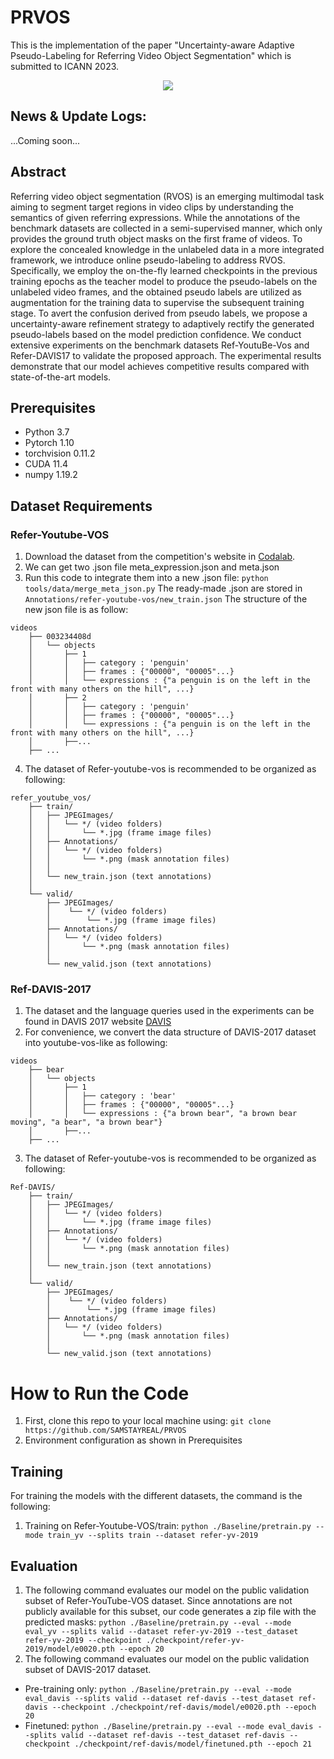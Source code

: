 # PRVOS

This is the implementation of the paper "Uncertainty-aware Adaptive Pseudo-Labeling for Referring Video Object Segmentation" which is submitted to ICANN 2023.

<div align="center">
  <img src="structure.png">
</div>

## News & Update Logs:
...Coming soon...
## Abstract
Referring video object segmentation (RVOS) is an emerging multimodal task aiming to segment target regions in video clips by understanding the semantics of given referring expressions. While the annotations of the benchmark datasets are collected in a semi-supervised manner, which only provides the ground truth object masks on the first frame of videos. To explore the concealed knowledge in the unlabeled data in a more integrated framework, we introduce online pseudo-labeling to address RVOS. Specifically, we employ the on-the-fly learned checkpoints in the previous training epochs as the teacher model to produce the pseudo-labels on the unlabeled video frames, and the obtained pseudo labels are utilized as augmentation for the training data to supervise the subsequent training stage. To avert the confusion derived from pseudo labels, we propose a uncertainty-aware refinement strategy to adaptively rectify the generated pseudo-labels based on the model prediction confidence. We conduct extensive experiments on the benchmark datasets Ref-YoutuBe-Vos and Refer-DAVIS17 to validate the proposed approach. The experimental results demonstrate that our model achieves competitive results compared with state-of-the-art models.
## Prerequisites
- Python 3.7
- Pytorch 1.10
- torchvision 0.11.2
- CUDA 11.4
- numpy 1.19.2
## Dataset Requirements
### Refer-Youtube-VOS
1. Download the dataset from the competition's website in [Codalab](https://competitions.codalab.org/competitions/29139#participate-get_data).
2. We can get two .json file meta_expression.json and meta.json
3. Run this code to integrate them into a new .json file: `python tools/data/merge_meta_json.py`
   The ready-made .json are stored in `Annotations/refer-youtube-vos/new_train.json`
   The structure of the new json file is as follow:
```text
videos
    ├── 003234408d
    │   └── objects
    │       ├── 1
    │       │   ├── category : 'penguin'
    │       │   ├── frames : {"00000", "00005"...}
    │       │   └── expressions : {"a penguin is on the left in the front with many others on the hill", ...}
    │       ├── 2
    │       │   ├── category : 'penguin'
    │       │   ├── frames : {"00000", "00005"...}
    │       │   └── expressions : {"a penguin is on the left in the front with many others on the hill", ...}
    │       ├──...
    ├── ...
```
4. The dataset of Refer-youtube-vos is recommended to be organized as following:
```text
refer_youtube_vos/ 
    ├── train/
    │   ├── JPEGImages/
    │   │   └── */ (video folders)
    │   │       └── *.jpg (frame image files) 
    │   ├── Annotations/
    │   │   └── */ (video folders)
    │   │       └── *.png (mask annotation files) 
    │   │
    │   └── new_train.json (text annotations)
    │
    └── valid/
        ├── JPEGImages/
        │    └── */ (video folders)
        │        └── *.jpg (frame image files)
        ├── Annotations/
        │   └── */ (video folders)
        │       └── *.png (mask annotation files)
        │
        └── new_valid.json (text annotations)
```
### Ref-DAVIS-2017
1. The dataset and the language queries used in the experiments can be found in DAVIS 2017 website [DAVIS](https://davischallenge.org/davis2017/code.html)
2. For convenience, we convert the data structure of DAVIS-2017 dataset into youtube-vos-like as following:
```text
videos
    ├── bear
    │   └── objects
    │       ├── 1
    │       │   ├── category : 'bear'
    │       │   ├── frames : {"00000", "00005"...}
    │       │   └── expressions : {"a brown bear", "a brown bear moving", "a bear", "a brown bear"}
    │       ├──...
    ├── ...
```

3. The dataset of Refer-youtube-vos is recommended to be organized as following:
```text
Ref-DAVIS/ 
    ├── train/
    │   ├── JPEGImages/
    │   │   └── */ (video folders)
    │   │       └── *.jpg (frame image files) 
    │   ├── Annotations/
    │   │   └── */ (video folders)
    │   │       └── *.png (mask annotation files) 
    │   │
    │   └── new_train.json (text annotations)
    │
    └── valid/
        ├── JPEGImages/
        │    └── */ (video folders)
        │        └── *.jpg (frame image files)
        ├── Annotations/
        │   └── */ (video folders)
        │       └── *.png (mask annotation files)
        │
        └── new_valid.json (text annotations)
```
# How to Run the Code
1. First, clone this repo to your local machine using:
`git clone https://github.com/SAMSTAYREAL/PRVOS`
2. Environment configuration as shown in Prerequisites

## Training
For training the models with the different datasets, the command is the following:
1. Training on Refer-Youtube-VOS/train: `python ./Baseline/pretrain.py --mode train_yv --splits train --dataset refer-yv-2019`
## Evaluation
1. The following command evaluates our model on the public validation subset of Refer-YouTube-VOS dataset. Since annotations are not publicly available for this subset, our code generates a zip file with the predicted masks:
`python ./Baseline/pretrain.py --eval --mode eval_yv --splits valid --dataset refer-yv-2019 --test_dataset refer-yv-2019 --checkpoint ./checkpoint/refer-yv-2019/model/e0020.pth --epoch 20`
2. The following command evaluates our model on the public validation subset of DAVIS-2017 dataset.
- Pre-training only: `python ./Baseline/pretrain.py --eval --mode eval_davis --splits valid --dataset ref-davis --test_dataset ref-davis --checkpoint ./checkpoint/ref-davis/model/e0020.pth --epoch 20`
- Finetuned: `python ./Baseline/pretrain.py --eval --mode eval_davis --splits valid --dataset ref-davis --test_dataset ref-davis --checkpoint ./checkpoint/ref-davis/model/finetuned.pth --epoch 21`
